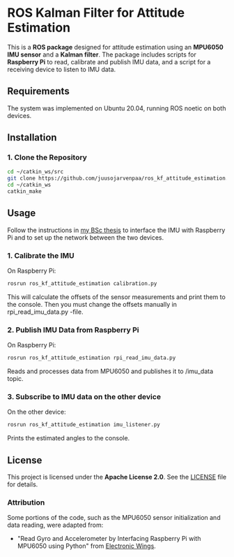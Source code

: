 # ROS Kalman Filter for Attitude Estimation

This is a **ROS package** designed for attitude estimation using an **MPU6050 IMU sensor** and a **Kalman filter**. The package includes  scripts for **Raspberry Pi** to read, calibrate and publish IMU data, and a script for a receiving device to listen to IMU data.

## Requirements

The system was implemented on Ubuntu 20.04, running ROS noetic on both devices.

## Installation
### **1. Clone the Repository**
```bash
cd ~/catkin_ws/src
git clone https://github.com/juusojarvenpaa/ros_kf_attitude_estimation.git
cd ~/catkin_ws
catkin_make
```

## Usage

Follow the instructions in [my BSc thesis](https://trepo.tuni.fi/handle/10024/158058) to interface the IMU with Raspberry Pi and to set up the network between the two devices.

### **1. Calibrate the IMU**
On Raspberry Pi:
```bash
rosrun ros_kf_attitude_estimation calibration.py
```
This will calculate the offsets of the sensor measurements and print them to the console. Then you must change the offsets manually in rpi_read_imu_data.py -file.

### **2. Publish IMU Data from Raspberry Pi**
On Raspberry Pi:
```bash
rosrun ros_kf_attitude_estimation rpi_read_imu_data.py
```
Reads and processes data from MPU6050 and publishes it to /imu_data topic.

### **3. Subscribe to IMU data on the other device**
On the other device:
```bash
rosrun ros_kf_attitude_estimation imu_listener.py
```
Prints the estimated angles to the console.

## License
This project is licensed under the **Apache License 2.0**. See the [LICENSE](LICENSE) file for details.

### Attribution
Some portions of the code, such as the MPU6050 sensor initialization and data reading, were adapted from:
- "Read Gyro and Accelerometer by Interfacing Raspberry Pi with MPU6050 using Python" from [Electronic Wings](https://www.electronicwings.com/raspberry-pi/mpu6050-accelerometergyroscope-interfacing-with-raspberry-pi).
